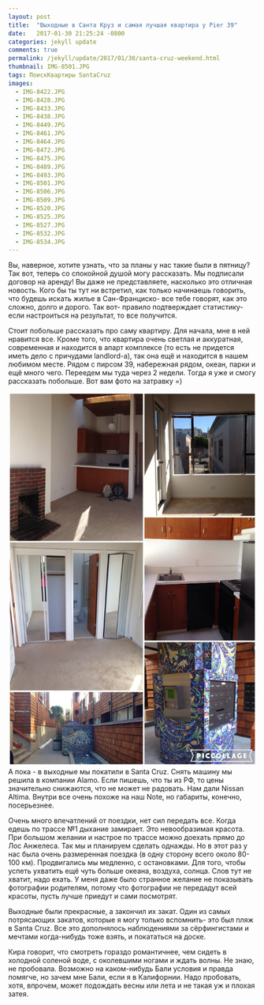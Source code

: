 ```yaml
---
layout: post
title:  "Выходные в Санта Круз и самая лучшая квартира у Pier 39"
date:   2017-01-30 21:25:24 -0800
categories: jekyll update
comments: true
permalink: /jekyll/update/2017/01/30/santa-cruz-weekend.html
thumbnail: IMG-8501.JPG
tags: ПоискКвартиры SantaCruz
images:
  - IMG-8422.JPG
  - IMG-8428.JPG
  - IMG-8433.JPG
  - IMG-8438.JPG
  - IMG-8449.JPG
  - IMG-8461.JPG
  - IMG-8464.JPG
  - IMG-8472.JPG
  - IMG-8475.JPG
  - IMG-8489.JPG
  - IMG-8493.JPG
  - IMG-8501.JPG
  - IMG-8506.JPG
  - IMG-8509.JPG
  - IMG-8520.JPG
  - IMG-8525.JPG
  - IMG-8527.JPG
  - IMG-8532.JPG
  - IMG-8534.JPG
---
```


Вы, наверное, хотите узнать, что за планы у нас такие были в пятницу? Так вот, теперь со спокойной душой могу рассказать. Мы подписали договор на аренду!  <!--separate-->
Вы даже не представляете, насколько это отличная новость. Кого бы ты тут ни встретил, как только начинаешь говорить, что будешь искать жилье в Сан-Франциско- все тебе говорят, как это сложно, долго и дорого. Так вот- правило подтверждает статистику-если настроиться на результат, то все получится.

Стоит побольше рассказать про саму квартиру. Для начала, мне в ней нравится все. Кроме того, что квартира очень светлая и аккуратная, современная и находится в апарт комплексе (то есть не придется иметь дело с причудами landlord-а), так она ещё и находится в нашем любимом месте. Рядом с пирсом 39, набережная рядом, океан, парки и ещё много чего. Переедем мы туда через 2 недели. Тогда я уже и смогу рассказать побольше.
Вот вам фото на затравку =)

![Our new cozy place](/assets/images/posts/stories/2017-01-30-santa-cruz-weekend/IMG-9358.JPG)
А пока - в выходные мы покатили в Santa Cruz. Снять машину мы решила в компании Alamo. Если пишешь, что ты из РФ, то цены значительно снижаются, что не может не радовать. Нам дали Nissan Altima. Внутри все очень похоже на наш Note, но габариты, конечно, посерьезнее.

Очень много впечатлений от поездки, нет сил передать все. Когда едешь по трассе №1 дыхание замирает. Это невообразимая красота. При большом желании и настрое по трассе можно доехать прямо до Лос Анжелеса. Так мы и планируем сделать однажды. Но в этот раз у нас была очень размеренная поездка (в одну сторону всего около 80-100 км). Продвигались мы медленно, с остановками. Для того, чтобы успеть ухватить ещё чуть больше океана, воздуха, солнца. Слов тут не хватит, надо ехать. У меня даже было странное желание не показывать фотографии родителям, потому что фотографии не передадут всей красоты, пусть лучше приедут и сами посмотрят.

Выходные были прекрасные, а закончил их закат. Один из самых потрясающих закатов, которые я могу только вспомнить- это был пляж в Santa Cruz. Все это дополнялось наблюдениями за сёрфингистами и мечтами когда-нибудь тоже взять, и покататься на доске.

Кира говорит, что смотреть гораздо романтичнее, чем сидеть в холодной соленой воде, с околевшими ногами и ждать волны. Не знаю, не пробовала. Возможно на каком-нибудь Бали условия и правда помягче, но зачем мне Бали, если я в Калифорнии. Надо пробовать, хотя, впрочем, может подождать весны или лета и не такая уж и плохая затея.